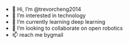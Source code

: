 - 👋 Hi, I’m @trevorcheng2014
- 👀 I’m interested in technology
- 🌱 I’m currently learning deep learning
- 💞️ I’m looking to collaborate on open robotics
- 📫 reach me bygmail

<!---
trevorcheng2014/trevorcheng2014 is a ✨ special ✨ repository because its `README.md` (this file) appears on your GitHub profile.
You can click the Preview link to take a look at your changes.
--->
